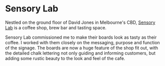# Sensory Lab

Nestled on the ground floor of David Jones in Melbourne's CBD, [Sensory Lab](http://www.sensorylab.com.au/) is a coffee shop, brew bar and tasting space. 

Sensory Lab commissioned me to make their boards look as tasty as their coffee. I worked with them closely on the messaging, purpose and function of the signage. The boards are now a huge feature of the shop fit out, with the detailed chalk lettering not only guiding and informing customers, but adding some rustic beauty to the look and feel of the cafe.